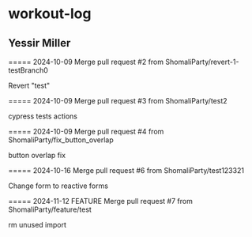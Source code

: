 # workout-log
Yessir Miller
---

=====
2024-10-09
Merge pull request #2 from ShomaliParty/revert-1-testBranch0

Revert "test"

=====
2024-10-09
Merge pull request #3 from ShomaliParty/test2

cypress tests actions

=====
2024-10-09
Merge pull request #4 from ShomaliParty/fix_button_overlap

button overlap fix

=====
2024-10-16
Merge pull request #6 from ShomaliParty/test123321

Change form to reactive forms

=====
2024-11-12
FEATURE
Merge pull request #7 from ShomaliParty/feature/test

rm unused import

